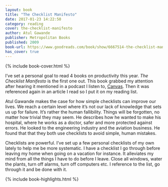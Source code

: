 ```yaml
---
layout: book
title: "The Checklist Manifesto"
date: 2017-01-23 14:22:50
category: reading
cover: the-checklist-manifesto
author: Atul Gawande
publisher: Metropolitan Books
published: 2009
book-url: https://www.goodreads.com/book/show/6667514-the-checklist-manifesto
has_cover: true
---
```

{% include book-cover.html %}

I’ve set a personal goal to read 4 books on productivity this year. _The Checklist Manifesto_ is the first one out. This book grabbed my attention after hearing it mentioned in a podcast I listen to, [Canvas]. Then it was referenced again in an article I read so I put it on my reading list.

Atul Gawande makes the case for how simple checklists can improve our lives. We reach a certain level where it’s not our lack of knowledge that sets us up for failure. It’s rather the human fallibility. Things will be forgotten, no matter how trivial they may seem. He describes how he wanted to make his hospital, where he works as a doctor, safer and more protected against errors. He looked to the engineering industry and the aviation business. He found that that they both use checklists to avoid simple, human mistakes.

Checklists are powerful. I’ve set up a few personal checklists of my own lately to help me be more systematic. I have a checklist I go through before leaving my home when going on a vacation for instance. It alleviates my mind from all the things I have to do before I leave. Close all windows, water the plants, turn off alarms, turn off computers etc. I reference to the list, go through it and be done with it.

{% include book-highlights.html %}

[Canvas]: https://www.relay.fm/canvas

